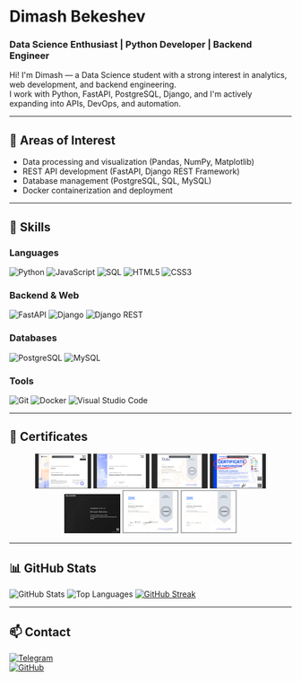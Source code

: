
# Dimash Bekeshev  
### Data Science Enthusiast | Python Developer | Backend Engineer  

Hi! I'm Dimash — a Data Science student with a strong interest in analytics, web development, and backend engineering.  
I work with Python, FastAPI, PostgreSQL, Django, and I'm actively expanding into APIs, DevOps, and automation.

---

## 🧠 Areas of Interest
- Data processing and visualization (Pandas, NumPy, Matplotlib)
- REST API development (FastAPI, Django REST Framework)
- Database management (PostgreSQL, SQL, MySQL)
- Docker containerization and deployment

---

## 💼 Skills

### Languages
![Python](https://img.shields.io/badge/Python-3776AB?style=for-the-badge&logo=python)
![JavaScript](https://img.shields.io/badge/JavaScript-F7DF1E?style=for-the-badge&logo=javascript&logoColor=black)
![SQL](https://img.shields.io/badge/SQL-003B57?style=for-the-badge)
![HTML5](https://img.shields.io/badge/HTML5-E34F26?style=for-the-badge&logo=html5&logoColor=white)
![CSS3](https://img.shields.io/badge/CSS3-1572B6?style=for-the-badge&logo=css3&logoColor=white)

### Backend & Web
![FastAPI](https://img.shields.io/badge/FastAPI-009688?style=for-the-badge&logo=fastapi&logoColor=white)
![Django](https://img.shields.io/badge/Django-092E20?style=for-the-badge&logo=django&logoColor=white)
![Django REST](https://img.shields.io/badge/DRF-ff1709?style=for-the-badge&logo=django&logoColor=white)

### Databases
![PostgreSQL](https://img.shields.io/badge/PostgreSQL-316192?style=for-the-badge&logo=postgresql&logoColor=white)
![MySQL](https://img.shields.io/badge/MySQL-005C84?style=for-the-badge&logo=mysql&logoColor=white)

### Tools
![Git](https://img.shields.io/badge/GIT-F05032?style=for-the-badge&logo=git&logoColor=white)
![Docker](https://img.shields.io/badge/Docker-2496ED?style=for-the-badge&logo=docker&logoColor=white)
![Visual Studio Code](https://img.shields.io/badge/VS%20Code-007ACC?style=for-the-badge&logo=visual-studio-code)

---

## 📜 Certificates

<p align="center">
  <img src="pnq/cer1.png" alt="Python for Beginners" width="100">
  <img src="pnq/Снимок экрана (176).png" alt="Advanced Python" width="100">
  <img src="pnq/Снимок экрана (175).png" alt="FastAPI" width="100">
  <img src="pnq/Снимок экрана (174).png" alt="Case Championship" width="100">
  <img src="pnq/certificate-5df3773fb2a386002a2d8a7d.pdf.png" alt="SQL and Databases" width="100">
  <img src="pnq/Coursera 3HDEP06QV9N5.pdf.png" alt="Intro to Data Science" width="100">
  <img src="pnq/Coursera CER0I29AP1GB.pdf.png" alt="Tools for Data Science" width="100">
</p>

---

## 📊 GitHub Stats

![GitHub Stats](https://github-readme-stats.vercel.app/api?username=BDaaac&show_icons=true&theme=dark&hide_border=true&count_private=true)
![Top Languages](https://github-readme-stats.vercel.app/api/top-langs/?username=BDaaac&layout=compact&theme=dark&hide_border=true)
[![GitHub Streak](https://streak-stats.demolab.com?user=BDaaac&theme=dark&hide_border=true)](https://git.io/streak-stats)

---

## 📫 Contact

[![Telegram](https://img.shields.io/badge/Telegram-2CA5E0?style=for-the-badge&logo=telegram&logoColor=white)](https://t.me/BDaaac)  
[![GitHub](https://img.shields.io/badge/GitHub-100000?style=for-the-badge&logo=github&logoColor=white)](https://github.com/BDaaac)  
